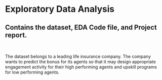 # Exploratory Data Analysis
## Contains the dataset, EDA Code file, and Project report.
</br>

The dataset belongs to a leading life insurance company. The company wants to 
predict the bonus for its agents so that it may design appropriate engagement activity 
for their high performing agents and upskill programs for low performing agents.
